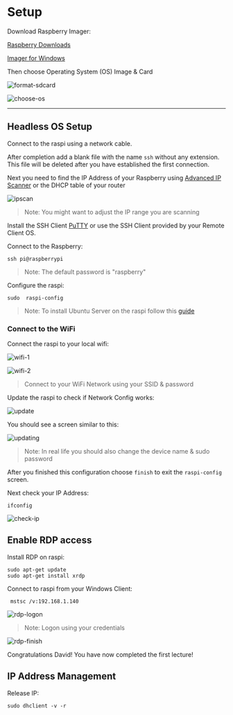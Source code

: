 # Setup

Download Raspberry Imager:

[Raspberry Downloads](https://www.raspberrypi.org/downloads/)

[Imager for Windows](https://downloads.raspberrypi.org/imager/imager.exe)

Then choose Operating System (OS) Image & Card

![format-sdcard](_images/format-sdcard.png)

![choose-os](_images/choose-os.png)

---

## Headless OS Setup

Connect to the raspi using a network cable.

After completion add a blank file with the name `ssh` without any extension. This file will be deleted after you have established the first connection.

Next you need to find the IP Address of your Raspberry using [Advanced IP Scanner](https://www.advanced-ip-scanner.com/de/) or the DHCP table of your router

![ipscan](_images/network-scan.png)

> Note: You might want to adjust the IP range you are scanning

Install the SSH Client [PuTTY](https://www.chiark.greenend.org.uk/~sgtatham/putty/latest.html) or use the SSH Client provided by your Remote Client OS.

Connect to the Raspberry:

```
ssh pi@raspberrypi
```

> Note: The default password is "raspberry"

Configure the raspi:

```
sudo  raspi-config
```

> Note: To install Ubuntu Server on the raspi follow this [guide](https://ubuntu.com/tutorials/how-to-install-ubuntu-on-your-raspberry-pi#1-overview)

### Connect to the WiFi

Connect the raspi to your local wifi:

![wifi-1](_images/wifi-1.png)

![wifi-2](_images/wifi-2.png)

> Connect to your WiFi Network using your SSID & password

Update the raspi to check if Network Config works:

![update](_images/update.png)

You should see a screen similar to this:

![updating](_images/updating.png)

> Note: In real life you should also change the device name & sudo password

After you finished this configuration choose `finish` to exit the `raspi-config` screen.

Next check your IP Address:

```
ifconfig
```

![check-ip](_images/check-ip.png)

## Enable RDP access

Install RDP on raspi:

```
sudo apt-get update
sudo apt-get install xrdp
```

Connect to raspi from your Windows Client:

```
 mstsc /v:192.168.1.140
```

![rdp-logon](_images/rdp-logon.png)

> Note: Logon using your credentials

![rdp-finish](_images/rdp-finish.png)

Congratulations David! You have now completed the first lecture!

## IP Address Management

Release IP:

```
sudo dhclient -v -r
```
